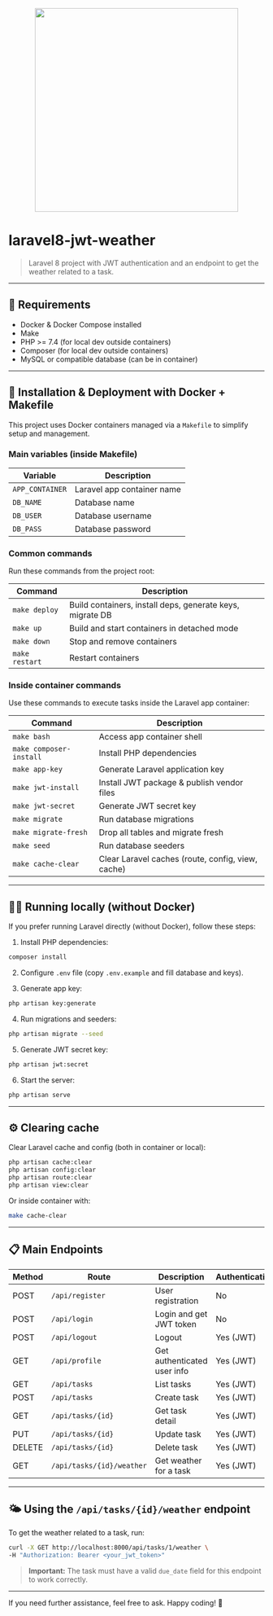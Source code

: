 <p align="center">
  <a href="https://laravel.com" target="_blank">
    <img src="https://raw.githubusercontent.com/laravel/art/master/logo-lockup/5%20SVG/2%20CMYK/1%20Full%20Color/laravel-logolockup-cmyk-red.svg" width="400">
  </a>
</p>

# laravel8-jwt-weather

> Laravel 8 project with JWT authentication and an endpoint to get the weather related to a task.

---

## 🚀 Requirements

- Docker & Docker Compose installed
- Make
- PHP >= 7.4 (for local dev outside containers)
- Composer (for local dev outside containers)
- MySQL or compatible database (can be in container)

---

## 🔧 Installation & Deployment with Docker + Makefile

This project uses Docker containers managed via a `Makefile` to simplify setup and management.

### Main variables (inside Makefile)

| Variable       | Description               |
| -------------- | ------------------------- |
| `APP_CONTAINER`| Laravel app container name |
| `DB_NAME`      | Database name              |
| `DB_USER`      | Database username          |
| `DB_PASS`      | Database password          |

### Common commands

Run these commands from the project root:

| Command          | Description                                  |
|------------------|----------------------------------------------|
| `make deploy`    | Build containers, install deps, generate keys, migrate DB |
| `make up`        | Build and start containers in detached mode  |
| `make down`      | Stop and remove containers                    |
| `make restart`   | Restart containers                            |

### Inside container commands

Use these commands to execute tasks inside the Laravel app container:

| Command              | Description                         |
|----------------------|-----------------------------------|
| `make bash`          | Access app container shell         |
| `make composer-install` | Install PHP dependencies         |
| `make app-key`       | Generate Laravel application key  |
| `make jwt-install`   | Install JWT package & publish vendor files |
| `make jwt-secret`    | Generate JWT secret key            |
| `make migrate`       | Run database migrations            |
| `make migrate-fresh` | Drop all tables and migrate fresh |
| `make seed`          | Run database seeders               |
| `make cache-clear`   | Clear Laravel caches (route, config, view, cache) |

---

## 🏃‍♂️ Running locally (without Docker)

If you prefer running Laravel directly (without Docker), follow these steps:

1. Install PHP dependencies:

```bash
composer install
```

2. Configure `.env` file (copy `.env.example` and fill database and keys).

3. Generate app key:

```bash
php artisan key:generate
```

4. Run migrations and seeders:

```bash
php artisan migrate --seed
```

5. Generate JWT secret key:

```bash
php artisan jwt:secret
```

6. Start the server:

```bash
php artisan serve
```

---

## ⚙️ Clearing cache

Clear Laravel cache and config (both in container or local):

```bash
php artisan cache:clear
php artisan config:clear
php artisan route:clear
php artisan view:clear
```

Or inside container with:

```bash
make cache-clear
```

---

## 📋 Main Endpoints

| Method | Route                    | Description                      | Authentication |
|--------|--------------------------|--------------------------------|----------------|
| POST   | `/api/register`          | User registration               | No             |
| POST   | `/api/login`             | Login and get JWT token         | No             |
| POST   | `/api/logout`            | Logout                         | Yes (JWT)      |
| GET    | `/api/profile`           | Get authenticated user info     | Yes (JWT)      |
| GET    | `/api/tasks`             | List tasks                     | Yes (JWT)      |
| POST   | `/api/tasks`             | Create task                   | Yes (JWT)      |
| GET    | `/api/tasks/{id}`        | Get task detail                | Yes (JWT)      |
| PUT    | `/api/tasks/{id}`        | Update task                   | Yes (JWT)      |
| DELETE | `/api/tasks/{id}`        | Delete task                   | Yes (JWT)      |
| GET    | `/api/tasks/{id}/weather`| Get weather for a task        | Yes (JWT)      |

---

## 🌤️ Using the `/api/tasks/{id}/weather` endpoint

To get the weather related to a task, run:

```bash
curl -X GET http://localhost:8000/api/tasks/1/weather \
-H "Authorization: Bearer <your_jwt_token>"
```

> **Important:** The task must have a valid `due_date` field for this endpoint to work correctly.

---

If you need further assistance, feel free to ask. Happy coding! 🚀